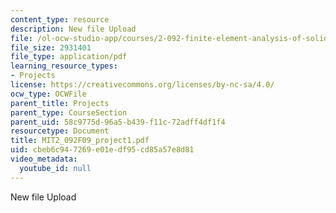 ```yaml
---
content_type: resource
description: New file Upload
file: /ol-ocw-studio-app/courses/2-092-finite-element-analysis-of-solids-and-fluids-i-fall-2009/cbeb6c947269e01edf95cd85a57e8d81_MIT2_092F09_project1.pdf
file_size: 2931401
file_type: application/pdf
learning_resource_types:
- Projects
license: https://creativecommons.org/licenses/by-nc-sa/4.0/
ocw_type: OCWFile
parent_title: Projects
parent_type: CourseSection
parent_uid: 58c9775d-96a5-b439-f11c-72adff4df1f4
resourcetype: Document
title: MIT2_092F09_project1.pdf
uid: cbeb6c94-7269-e01e-df95-cd85a57e8d81
video_metadata:
  youtube_id: null
---
```

New file Upload